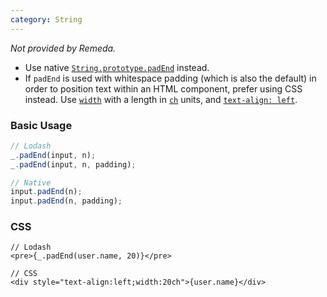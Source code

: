 ```yaml
---
category: String
---
```


_Not provided by Remeda._

- Use native [`String.prototype.padEnd`](https://developer.mozilla.org/en-US/docs/Web/JavaScript/Reference/Global_Objects/String/padEnd)
  instead.
- If `padEnd` is used with whitespace padding (which is also the default) in
  order to position text within an HTML component, prefer using CSS instead. Use
  [`width`](https://developer.mozilla.org/en-US/docs/Web/CSS/width) with a
  length in [`ch`](https://developer.mozilla.org/en-US/docs/Web/CSS/length#ch)
  units, and [`text-align: left`](https://developer.mozilla.org/en-US/docs/Web/CSS/text-align).

### Basic Usage

```ts
// Lodash
_.padEnd(input, n);
_.padEnd(input, n, padding);

// Native
input.padEnd(n);
input.padEnd(n, padding);
```

### CSS

```tsx
// Lodash
<pre>{_.padEnd(user.name, 20)}</pre>

// CSS
<div style="text-align:left;width:20ch">{user.name}</div>
```
